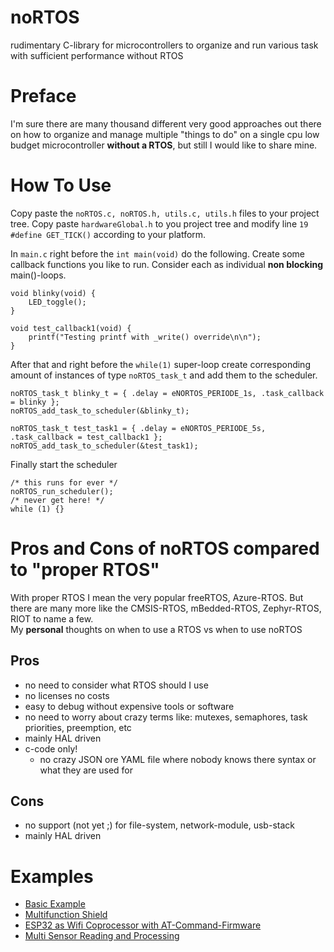 # noRTOS
rudimentary C-library for microcontrollers to organize and run various task with sufficient performance without RTOS

# Preface
I'm sure there are many thousand different very good approaches out there on how to organize and manage multiple "things to do" on a single cpu low budget microcontroller **without a RTOS**, but still I would like to share mine.

# How To Use
Copy paste the ```noRTOS.c, noRTOS.h, utils.c, utils.h``` files to your project tree.
Copy paste ```hardwareGlobal.h``` to you project tree and modify line ```19 #define GET_TICK()``` according to your platform.

In ```main.c``` right before the ```int main(void)```  do the following.
Create some callback functions you like to run.
Consider each as individual **non blocking** main()-loops.   

```
void blinky(void) {
    LED_toggle();
}

void test_callback1(void) {
    printf("Testing printf with _write() override\n\n");
}

```
After that and right before the ```while(1)``` super-loop create corresponding amount of instances of type ```noRTOS_task_t``` and add them to the scheduler.   

```
noRTOS_task_t blinky_t = { .delay = eNORTOS_PERIODE_1s, .task_callback = blinky };
noRTOS_add_task_to_scheduler(&blinky_t);

noRTOS_task_t test_task1 = { .delay = eNORTOS_PERIODE_5s, .task_callback = test_callback1 };
noRTOS_add_task_to_scheduler(&test_task1);

```
Finally start the scheduler   

```
/* this runs for ever */
noRTOS_run_scheduler();
/* never get here! */
while (1) {}

```
# Pros and Cons of noRTOS compared to "proper RTOS"
With proper RTOS I mean the very popular freeRTOS, Azure-RTOS. But there are many more like the CMSIS-RTOS, mBedded-RTOS, Zephyr-RTOS, RIOT to name a few.  
My **personal** thoughts on when to use a RTOS vs when to use noRTOS  

## Pros
- no need to consider what RTOS should I use
- no licenses no costs
- easy to debug without expensive tools or software
- no need to worry about crazy terms like: mutexes, semaphores, task priorities, preemption, etc
- mainly HAL driven
- c-code only!
    - no crazy JSON ore YAML file where nobody knows there syntax or what they are used for

## Cons
- no support (not yet ;) for file-system, network-module, usb-stack
- mainly HAL driven

# Examples
- [Basic Example](Projects/Basic-Nucleo/README.md)
- [Multifunction Shield](Projects/Multi-Function-Shield/README.md)
- [ESP32 as Wifi Coprocessor with AT-Command-Firmware](Projects/AT-Commands/README.md)
- [Multi Sensor Reading and Processing](Projects/Multi-Sensors/README.md)